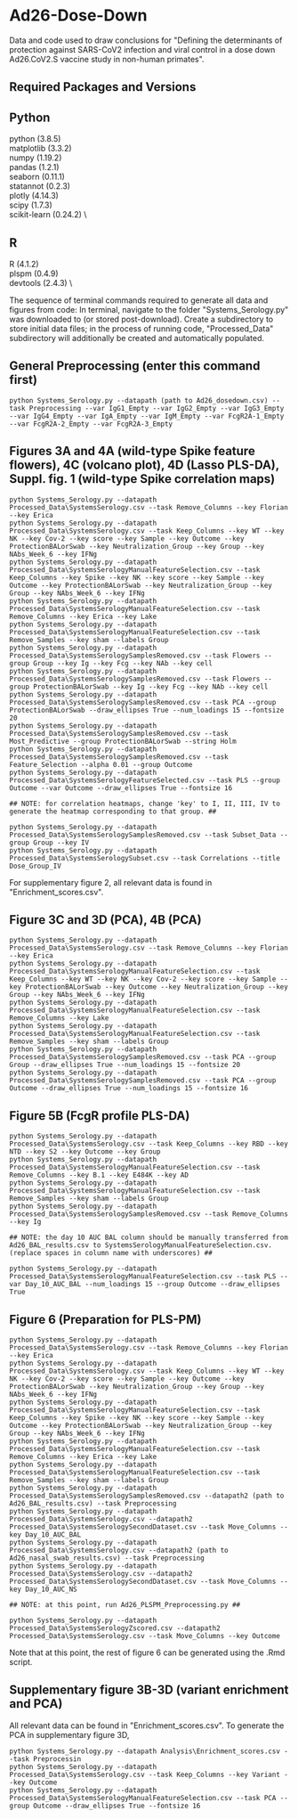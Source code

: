 # Ad26-Dose-Down
Data and code used to draw conclusions for "Defining the determinants of protection against SARS-CoV2 infection and viral control in a dose down Ad26.CoV2.S vaccine study in non-human primates".
 
## Required Packages and Versions

Python
------
python (3.8.5) \
matplotlib (3.3.2) \
numpy (1.19.2) \
pandas (1.2.1) \
seaborn (0.11.1) \
statannot (0.2.3) \
plotly (4.14.3) \
scipy (1.7.3) \
scikit-learn (0.24.2) \
 
R
-
R (4.1.2) \
plspm (0.4.9) \
devtools (2.4.3) \


The sequence of terminal commands required to generate all data and figures from code: 
In terminal, navigate to the folder "Systems_Serology.py" was downloaded to (or stored post-download). Create a subdirectory to store initial data files; in the process of running code, "Processed_Data" subdirectory will additionally be created and automatically populated. 

## General Preprocessing (enter this command first)
```
python Systems_Serology.py --datapath (path to Ad26_dosedown.csv) --task Preprocessing --var IgG1_Empty --var IgG2_Empty --var IgG3_Empty --var IgG4_Empty --var IgA_Empty --var IgM_Empty --var FcgR2A-1_Empty --var FcgR2A-2_Empty --var FcgR2A-3_Empty
```

## Figures 3A and 4A (wild-type Spike feature flowers), 4C (volcano plot), 4D (Lasso PLS-DA), Suppl. fig. 1 (wild-type Spike correlation maps)
```
python Systems_Serology.py --datapath Processed_Data\SystemsSerology.csv --task Remove_Columns --key Florian --key Erica
python Systems_Serology.py --datapath Processed_Data\SystemsSerology.csv --task Keep_Columns --key WT --key NK --key Cov-2 --key score --key Sample --key Outcome --key ProtectionBALorSwab --key Neutralization_Group --key Group --key NAbs_Week_6 --key IFNg
python Systems_Serology.py --datapath Processed_Data\SystemsSerologyManualFeatureSelection.csv --task Keep_Columns --key Spike --key NK --key score --key Sample --key Outcome --key ProtectionBALorSwab --key Neutralization_Group --key Group --key NAbs_Week_6 --key IFNg
python Systems_Serology.py --datapath Processed_Data\SystemsSerologyManualFeatureSelection.csv --task Remove_Columns --key Erica --key Lake
python Systems_Serology.py --datapath Processed_Data\SystemsSerologyManualFeatureSelection.csv --task Remove_Samples --key sham --labels Group
python Systems_Serology.py --datapath Processed_Data\SystemsSerologySamplesRemoved.csv --task Flowers --group Group --key Ig --key Fcg --key NAb --key cell
python Systems_Serology.py --datapath Processed_Data\SystemsSerologySamplesRemoved.csv --task Flowers --group ProtectionBALorSwab --key Ig --key Fcg --key NAb --key cell
python Systems_Serology.py --datapath Processed_Data\SystemsSerologySamplesRemoved.csv --task PCA --group ProtectionBALorSwab --draw_ellipses True --num_loadings 15 --fontsize 20
python Systems_Serology.py --datapath Processed_Data\SystemsSerologySamplesRemoved.csv --task Most_Predictive --group ProtectionBALorSwab --string Holm
python Systems_Serology.py --datapath Processed_Data\SystemsSerologySamplesRemoved.csv --task Feature_Selection --alpha 0.01 --group Outcome
python Systems_Serology.py --datapath Processed_Data\SystemsSerologyFeatureSelected.csv --task PLS --group Outcome --var Outcome --draw_ellipses True --fontsize 16

## NOTE: for correlation heatmaps, change 'key' to I, II, III, IV to generate the heatmap corresponding to that group. ##

python Systems_Serology.py --datapath Processed_Data\SystemsSerologySamplesRemoved.csv --task Subset_Data --group Group --key IV
python Systems_Serology.py --datapath Processed_Data\SystemsSerologySubset.csv --task Correlations --title Dose_Group_IV
```
For supplementary figure 2, all relevant data is found in "Enrichment_scores.csv". 


## Figure 3C and 3D (PCA), 4B (PCA)
```
python Systems_Serology.py --datapath Processed_Data\SystemsSerology.csv --task Remove_Columns --key Florian --key Erica
python Systems_Serology.py --datapath Processed_Data\SystemsSerologyManualFeatureSelection.csv --task Keep_Columns --key WT --key NK --key Cov-2 --key score --key Sample --key ProtectionBALorSwab --key Outcome --key Neutralization_Group --key Group --key NAbs_Week_6 --key IFNg
python Systems_Serology.py --datapath Processed_Data\SystemsSerologyManualFeatureSelection.csv --task Remove_Columns --key Lake
python Systems_Serology.py --datapath Processed_Data\SystemsSerologyManualFeatureSelection.csv --task Remove_Samples --key sham --labels Group
python Systems_Serology.py --datapath Processed_Data\SystemsSerologySamplesRemoved.csv --task PCA --group Group --draw_ellipses True --num_loadings 15 --fontsize 20
python Systems_Serology.py --datapath Processed_Data\SystemsSerologySamplesRemoved.csv --task PCA --group Outcome --draw_ellipses True --num_loadings 15 --fontsize 16
```

## Figure 5B (FcgR profile PLS-DA)
```
python Systems_Serology.py --datapath Processed_Data\SystemsSerology.csv --task Keep_Columns --key RBD --key NTD --key S2 --key Outcome --key Group
python Systems_Serology.py --datapath Processed_Data\SystemsSerologyManualFeatureSelection.csv --task Remove_Columns --key B.1 --key E484K --key AD
python Systems_Serology.py --datapath Processed_Data\SystemsSerologyManualFeatureSelection.csv --task Remove_Samples --key sham --labels Group
python Systems_Serology.py --datapath Processed_Data\SystemsSerologySamplesRemoved.csv --task Remove_Columns --key Ig

## NOTE: the day 10 AUC BAL column should be manually transferred from Ad26_BAL_results.csv to SystemsSerologyManualFeatureSelection.csv. (replace spaces in column name with underscores) ##

python Systems_Serology.py --datapath Processed_Data\SystemsSerologyManualFeatureSelection.csv --task PLS --var Day_10_AUC_BAL --num_loadings 15 --group Outcome --draw_ellipses True
```  

## Figure 6 (Preparation for PLS-PM)
```
python Systems_Serology.py --datapath Processed_Data\SystemsSerology.csv --task Remove_Columns --key Florian --key Erica
python Systems_Serology.py --datapath Processed_Data\SystemsSerology.csv --task Keep_Columns --key WT --key NK --key Cov-2 --key score --key Sample --key Outcome --key ProtectionBALorSwab --key Neutralization_Group --key Group --key NAbs_Week_6 --key IFNg
python Systems_Serology.py --datapath Processed_Data\SystemsSerologyManualFeatureSelection.csv --task Keep_Columns --key Spike --key NK --key score --key Sample --key Outcome --key ProtectionBALorSwab --key Neutralization_Group --key Group --key NAbs_Week_6 --key IFNg
python Systems_Serology.py --datapath Processed_Data\SystemsSerologyManualFeatureSelection.csv --task Remove_Columns --key Erica --key Lake
python Systems_Serology.py --datapath Processed_Data\SystemsSerologyManualFeatureSelection.csv --task Remove_Samples --key sham --labels Group
python Systems_Serology.py --datapath Processed_Data\SystemsSerologySamplesRemoved.csv --datapath2 (path to Ad26_BAL_results.csv) --task Preprocessing
python Systems_Serology.py --datapath Processed_Data\SystemsSerology.csv --datapath2 Processed_Data\SystemsSerologySecondDataset.csv --task Move_Columns --key Day_10_AUC_BAL
python Systems_Serology.py --datapath Processed_Data\SystemsSerology.csv --datapath2 (path to Ad26_nasal_swab_results.csv) --task Preprocessing
python Systems_Serology.py --datapath Processed_Data\SystemsSerology.csv --datapath2 Processed_Data\SystemsSerologySecondDataset.csv --task Move_Columns --key Day_10_AUC_NS

## NOTE: at this point, run Ad26_PLSPM_Preprocessing.py ##

python Systems_Serology.py --datapath Processed_Data\SystemsSerologyZscored.csv --datapath2 Processed_Data\SystemsSerology.csv --task Move_Columns --key Outcome
```
Note that at this point, the rest of figure 6 can be generated using the .Rmd script. 


## Supplementary figure 3B-3D (variant enrichment and PCA)
All relevant data can be found in "Enrichment_scores.csv". To generate the PCA in supplementary figure 3D, 
```
python Systems_Serology.py --datapath Analysis\Enrichment_scores.csv --task Preprocessin
python Systems_Serology.py --datapath Processed_Data\SystemsSerology.csv --task Keep_Columns --key Variant --key Outcome
python Systems_Serology.py --datapath Processed_Data\SystemsSerologyManualFeatureSelection.csv --task PCA --group Outcome --draw_ellipses True --fontsize 16
```
